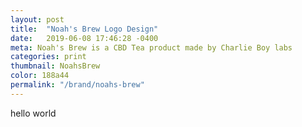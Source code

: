 ```yaml
---
layout: post
title:  "Noah's Brew Logo Design"
date:   2019-06-08 17:46:28 -0400
meta: Noah's Brew is a CBD Tea product made by Charlie Boy labs
categories: print
thumbnail: NoahsBrew
color: 188a44
permalink: "/brand/noahs-brew"
---
```

hello world
